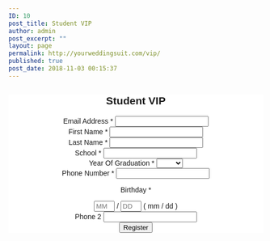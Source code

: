 ```yaml
---
ID: 10
post_title: Student VIP
author: admin
post_excerpt: ""
layout: page
permalink: http://yourweddingsuit.com/vip/
published: true
post_date: 2018-11-03 00:15:37
---
```

<!-- Begin MailChimp Signup Form -->
<p style="text-align: center;"><style type="text/css">
	#mc_embed_signup{background:#fff; clear:left; font:14px Helvetica,Arial,sans-serif; }<br />/* Add your own MailChimp form style overrides in your site stylesheet or in this style block.<br />   We recommend moving this block and the preceding CSS link to the HEAD of your HTML file. */<br /></style></p>

<div id="mc_embed_signup" style="text-align: center;"><form id="mc-embedded-subscribe-form" class="validate" action="https://tuxedosbymerian.us3.list-manage.com/subscribe/post?u=1d40e7bfb3b63a0f89dba07fd&amp;id=5772bfbe6f" method="post" name="mc-embedded-subscribe-form" novalidate="" target="_blank">
<div id="mc_embed_signup_scroll">
<h2>Student VIP</h2>
<div class="mc-field-group"><label for="mce-EMAIL">Email Address <span class="asterisk">*</span>
</label>
<input id="mce-EMAIL" class="required email" name="EMAIL" type="email" value="" /></div>
<div class="mc-field-group size1of2"><label for="mce-FNAME">First Name <span class="asterisk">*</span>
</label>
<input id="mce-FNAME" class="required" name="FNAME" type="text" value="" /></div>
<div class="mc-field-group size1of2"><label for="mce-LNAME">Last Name <span class="asterisk">*</span>
</label>
<input id="mce-LNAME" class="required" name="LNAME" type="text" value="" /></div>
<div class="mc-field-group size1of2"><label for="mce-SCHOOL">School <span class="asterisk">*</span>
</label>
<input id="mce-SCHOOL" class="required" name="SCHOOL" type="text" value="" /></div>
<div class="mc-field-group size1of2"><label for="mce-YRGRD">Year Of Graduation <span class="asterisk">*</span>
</label>
<select id="mce-YRGRD" class="required" name="YRGRD">
<option value=""></option>
<option value="2014">2014</option>
<option value="2015">2015</option>
<option value="2016">2016</option>
<option value="2017">2017</option>
<option value="2018">2018</option>
<option value="2019">2019</option>
<option value="2020">2020</option>
<option value="2021">2021</option>
<option value="2022">2022</option>
</select></div>
<div class="mc-field-group size1of2"><label for="mce-PHONE">Phone Number <span class="asterisk">*</span>
</label>
<input id="mce-PHONE" class="required" name="PHONE" type="text" value="" /></div>
<div class="mc-field-group size1of2">

<label for="mce-MMERGE4-month">Birthday <span class="asterisk">*</span>
</label>
<div class="datefield"><span class="subfield monthfield"><input id="mce-MMERGE4-month" class="birthday required" maxlength="2" name="MMERGE4[month]" pattern="[0-9]*" size="2" type="text" value="" placeholder="MM" /></span> / <span class="subfield dayfield"><input id="mce-MMERGE4-day" class="birthday required" maxlength="2" name="MMERGE4[day]" pattern="[0-9]*" size="2" type="text" value="" placeholder="DD" /></span>
<span class="small-meta nowrap">( mm / dd )</span></div>
<div></div>
</div>
<div class="mc-field-group size1of2"><label for="mce-MMERGE8">Phone 2 </label>
<input id="mce-MMERGE8" class="" name="MMERGE8" type="text" value="" /></div>
<div id="mce-responses" class="clear">
<div id="mce-error-response" class="response" style="display: none;"></div>
<div id="mce-success-response" class="response" style="display: none;"></div>
</div>
<!-- real people should not fill this in and expect good things - do not remove this or risk form bot signups-->
<div class="mceItemVisualAid mceItemLayer" style="position: absolute; left: -5000px;" aria-hidden="true"><input tabindex="-1" name="b_1d40e7bfb3b63a0f89dba07fd_5772bfbe6f" type="text" value="" /></div>
<div class="clear"><input id="mc-embedded-subscribe" class="button" name="subscribe" type="submit" value="Register" /></div>
</div>
</form></div>
<p style="text-align: center;"><script type='text/javascript' src='//s3.amazonaws.com/downloads.mailchimp.com/js/mc-validate.js'></script><script type='text/javascript'>(function($) {window.fnames = new Array(); window.ftypes = new Array();fnames[0]='EMAIL';ftypes[0]='email';fnames[1]='FNAME';ftypes[1]='text';fnames[2]='LNAME';ftypes[2]='text';fnames[3]='SCHOOL';ftypes[3]='text';fnames[5]='YRGRD';ftypes[5]='dropdown';fnames[7]='MMERGE7';ftypes[7]='text';fnames[6]='PHONE';ftypes[6]='phone';fnames[4]='MMERGE4';ftypes[4]='birthday';fnames[8]='MMERGE8';ftypes[8]='phone';fnames[9]='MMERGE9';ftypes[9]='text';fnames[10]='MMERGE10';ftypes[10]='text';fnames[11]='MMERGE11';ftypes[11]='text';fnames[12]='MMERGE12';ftypes[12]='text';}(jQuery));var $mcj = jQuery.noConflict(true);</script>
<!--End mc_embed_signup--></p>